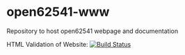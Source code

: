# open62541-www
Repository to host open62541 webpage and documentation

HTML Validation of Website: [![Build Status](https://travis-ci.org/acplt/open62541-www.svg?branch=gh-pages)](https://travis-ci.org/acplt/open62541-www)
